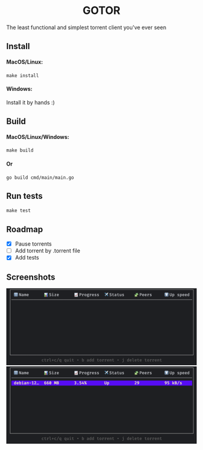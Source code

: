 <center><h1>GOTOR</h1> </center>

The least functional and simplest torrent client you've ever seen

## Install 

#### MacOS/Linux:
```shell
make install
```
#### Windows:
Install it by hands :)
## Build

#### MacOS/Linux/Windows:
```shell
make build
```

#### Or
```shell
go build cmd/main/main.go
```

## Run tests
```shell
make test
```


## Roadmap

- [x] Pause torrents
- [ ] Add torrent by .torrent file
- [x] Add tests

## Screenshots
<img src="./image.png">

<img src="./image2.png">